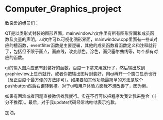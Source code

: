 # Computer_Graphics_project
致亲爱的组员们：

QT是以类形式封装的图形界面，mainwindow.h文件里有所有图形界面和成员函数及变量的声明，.ui文件可以可视化图形界面，mainwindow.cpp里面有一些ui对应的槽函数，eventfilter函数是主要逻辑，其他的成员函数看函数定义和注释就行了，包括但不限于画点，画直线，改变颜色，涂色，画贝塞尔曲线等，每个都有对应的函数。

qt的输入图片应该有封装好的函数，百度一下拿来用就行了，然后输出放到graphicview上显示就行，或者你把输出图片封装好，用qt再开一个窗口显示也行（反正百度个最方便的方法即可）。如果要加其他功能最简单的方法是放个pushbutton然后右键转到槽。对于ui和用户体验方面我不想改善了，因为懒。

如果有困难或者问题直接微信找我就行。实在不行可以把程序发我让我来整合（十分不推荐）。最后，对于我update代码经常咕咕咕表示抱歉。

加油。
